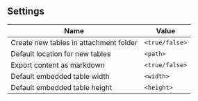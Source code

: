 ## Settings

| Name                                   | Value          |
| -------------------------------------- | -------------- |
| Create new tables in attachment folder | `<true/false>` |
| Default location for new tables        | `<path>`       |
| Export content as markdown             | `<true/false>` |
| Default embedded table width           | `<width>`      |
| Default embedded table height          | `<height>`     |
